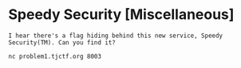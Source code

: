# Speedy Security [Miscellaneous]
```
I hear there's a flag hiding behind this new service, Speedy Security(TM). Can you find it?

nc problem1.tjctf.org 8003
```